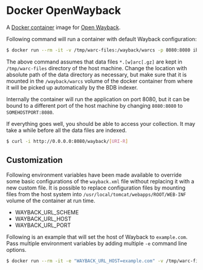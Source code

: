 # Docker OpenWayback

A [Docker container](https://www.docker.com/) image for [Open Wayback](https://github.com/iipc/openwayback).

Following command will run a container with default Wayback configuration:

```bash
$ docker run --rm -it -v /tmp/warc-files:/wayback/warcs -p 8080:8080 ibnesayeed/wayback:2.1.0
```

The above command assumes that data files `*.[w]arc[.gz]` are kept in `/tmp/warc-files` directory of the host machine. Change the location with absolute path of the data directory as necessary, but make sure that it is mounted in the `/wayback/warcs` volume of the docker container from where it will be picked up automatically by the BDB indexer.

Internally the container will run the application on port 8080, but it can be bound to a different port of the host machine by changing `8080:8080` to `SOMEHOSTPORT:8080`.

If everything goes well, you should be able to access your collection. It may take a while before all the data files are indexed.

```bash
$ curl -i http://0.0.0.0:8080/wayback/[URI-R]
```

## Customization

Following environment variables have been made available to override some basic configurations of the `wayback.xml` file without replacing it with a new custom file. It is possible to replace configuration files by mounting files from the host system into `/usr/local/tomcat/webapps/ROOT/WEB-INF` volume of the container at run time.

* WAYBACK_URL_SCHEME
* WAYBACK_URL_HOST
* WAYBACK_URL_PORT

Following is an example that will set the host of Wayback to `example.com`. Pass multiple environment variables by adding multiple `-e` command line options.

```bash
$ docker run --rm -it -e "WAYBACK_URL_HOST=example.com" -v /tmp/warc-files:/wayback/warcs -p 8080:8080 ibnesayeed/wayback:2.1.0
```
